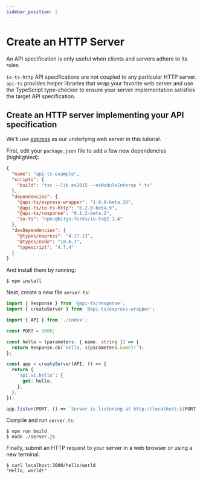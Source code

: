 ```yaml
---
sidebar_position: 2
---
```


# Create an HTTP Server

An API specification is only useful when clients and servers adhere to its rules.

`io-ts-http` API specifications are not coupled to any particular HTTP server. `api-ts`
provides helper libraries that wrap your favorite web server and use the TypeScript
type-checker to ensure your server implementation satisfies the target API
specification.

## Create an HTTP server implementing your API specification

We'll use [express] as our underlying web server in this tutorial.

[express]: https://github.com/expressjs/express

First, edit your `package.json` file to add a few new dependencies (highlighted):

```json package.json focus=7,9,13,14
{
  "name": "api-ts-example",
  "scripts": {
    "build": "tsc --lib es2015 --esModuleInterop *.ts"
  },
  "dependencies": {
    "@api-ts/express-wrapper": "1.0.0-beta.20",
    "@api-ts/io-ts-http": "0.2.0-beta.9",
    "@api-ts/response": "0.1.2-beta.2",
    "io-ts": "npm:@bitgo-forks/io-ts@2.1.4"
  },
  "devDependencies": {
    "@types/express": "4.17.13",
    "@types/node": "18.6.1",
    "typescript": "4.7.4"
  }
}
```

And install them by running:

```
$ npm install
```

Next, create a new file `server.ts`:

```typescript server.ts
import { Response } from '@api-ts/response';
import { createServer } from '@api-ts/express-wrapper';

import { API } from './index';

const PORT = 3000;

const hello = (parameters: { name: string }) => {
  return Response.ok(`Hello, ${parameters.name}!`);
};

const app = createServer(API, () => {
  return {
    'api.v1.hello': {
      get: hello,
    },
  };
});

app.listen(PORT, () => `Server is listening at http://localhost:${PORT}`);
```

Compile and run `server.ts`:

```
$ npm run build
$ node ./server.js
```

Finally, submit an HTTP request to your server in a web browser or using a new terminal:

```
$ curl localhost:3000/hello/world
"Hello, world!"
```

